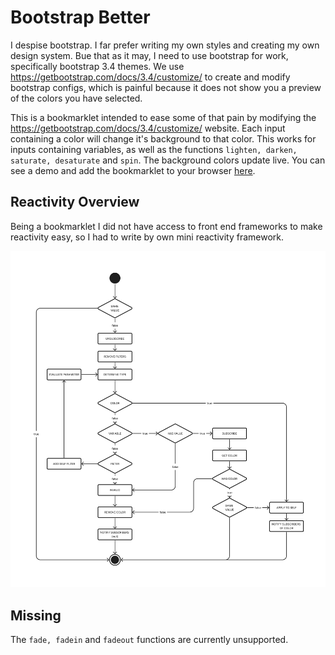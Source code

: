 # Bootstrap Better
I despise bootstrap. I far prefer writing my own styles and creating my own design system. Bue that as it may, I need to use bootstrap for work, specifically bootstrap 3.4 themes. We use https://getbootstrap.com/docs/3.4/customize/ to create and modify bootstrap configs, which is painful because it does not show you a preview of the colors you have selected.

This is a bookmarklet intended to ease some of that pain by modifying the https://getbootstrap.com/docs/3.4/customize/ website. Each input containing a color will change it's background to that color. This works for inputs containing variables, as well as the functions `lighten, darken, saturate, desaturate` and `spin`. The background colors update live. You can see a demo and add the bookmarklet to your browser [here](https://mikhad.github.io/bootstrap-better-3.4/).

## Reactivity Overview
Being a bookmarklet I did not have access to front end frameworks to make reactivity easy, so I had to write by own mini reactivity framework.

![overview](./assets/overview.png)

## Missing
The `fade, fadein` and `fadeout` functions are currently unsupported.